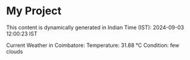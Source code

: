 # My Project

This content is dynamically generated in Indian Time (IST): 2024-09-03 12:00:23 IST


Current Weather in Coimbatore:
Temperature: 31.88 °C
Condition: few clouds
